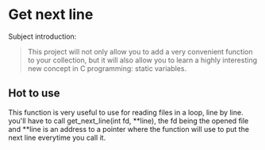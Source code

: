 # Get next line
Subject introduction:

> This project will not only allow you to add a very convenient function to your collection, but it will also allow you to learn a highly interesting new concept in C programming: static variables.

## Hot to use

This function is very useful to use for reading files in a loop, line by line. you'll have to call get_next_line(int fd, **line), the fd being the opened file and **line is an address to a pointer where the function will use to put the next line everytime you call it.
